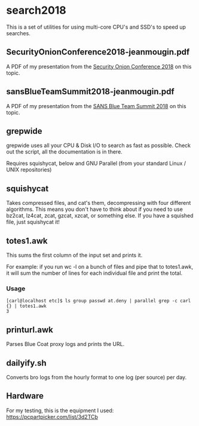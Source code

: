 # search2018
This is a set of utilities for using multi-core CPU's and SSD's to speed up searches.

## SecurityOnionConference2018-jeanmougin.pdf
A PDF of my presentation from the [Security Onion Conference 2018](https://github.com/Security-Onion-Solutions/security-onion/wiki/Conference "Security Onion Conference 2018") on this topic.

## sansBlueTeamSummit2018-jeanmougin.pdf
A PDF of my presentation from the [SANS Blue Team Summit 2018](https://www.sans.org/event/blue-team-summit-2018 "SANS Blue Team Summit 2018") on this topic.

## grepwide
grepwide uses all your CPU & Disk I/O to search as fast as possible.
Check out the script, all the documentation is in there.

Requires squishycat, below and GNU Parallel (from your standard Linux / UNIX repositories)

## squishycat
Takes compressed files, and cat's them, decompressing with four different  algorithms.
This means you don't have to think about if you need to use bz2cat, lz4cat, zcat, gzcat, xzcat, or something else.
If you have a squished file, just squishycat it!

## totes1.awk
This sums the first column of the input set and prints it.

For example: if you run wc -l on a bunch of files and pipe that to totes1.awk, it will sum the number of lines for each individual file and print the total.
### Usage
```
[carl@localhost etc]$ ls group passwd at.deny | parallel grep -c carl {} | totes1.awk
3
```

## printurl.awk
Parses Blue Coat proxy logs and prints the URL.

## dailyify.sh
Converts bro logs from the hourly format to one log (per source) per day.

## Hardware
For my testing, this is the equipment I used:
https://pcpartpicker.com/list/3d2TCb
